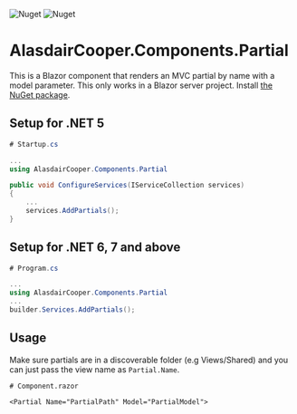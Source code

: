 ![Nuget](https://img.shields.io/nuget/v/AlasdairCooper.Components.Partial?color=eebb00&style=for-the-badge) ![Nuget](https://img.shields.io/nuget/dt/AlasdairCooper.Components.Partial?color=0033ee&style=for-the-badge)
# AlasdairCooper.Components.Partial
This is a Blazor component that renders an MVC partial by name with a model parameter. This only works in a Blazor server project.
Install [the NuGet package](https://www.nuget.org/packages/AlasdairCooper.Components.Partial).
## Setup for .NET 5
```csharp
# Startup.cs

...
using AlasdairCooper.Components.Partial

public void ConfigureServices(IServiceCollection services)
{
    ...
    services.AddPartials();
}
```
## Setup for .NET 6, 7 and above
```csharp
# Program.cs

...
using AlasdairCooper.Components.Partial
...
builder.Services.AddPartials();
```
## Usage
Make sure partials are in a discoverable folder (e.g Views/Shared) and you can just pass the view name as `Partial.Name`. 
```razor
# Component.razor

<Partial Name="PartialPath" Model="PartialModel">
```

